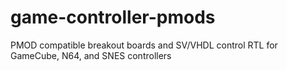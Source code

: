 # game-controller-pmods
PMOD compatible breakout boards and SV/VHDL control RTL for GameCube, N64, and SNES controllers
